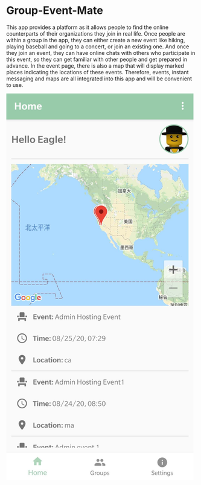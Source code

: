 # Group-Event-Mate
This app provides a platform as it allows people to find the online counterparts of their organizations they join in real life.   Once people are within a group in the app, they can either create a new event like hiking, playing baseball and going to a concert, or join an existing one. And once they join an event, they can have online chats with others who participate in this event, so they can get familiar with other people and get prepared in advance.   In the event page, there is also a map that will display marked places indicating the locations of these events. Therefore, events, instant messaging and maps are all integrated into this app and will be convenient to use. 

![Image of Yaktocat](https://raw.githubusercontent.com/Carrie016/Group-Event-Mate/master/demo_imgs/1.png)
